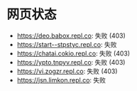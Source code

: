 # 网页状态
- https://deo.babox.repl.co: 失败 (403)
- https://start--stpstyc.repl.co: 失败
- https://chatai.cokio.repl.co: 失败 (403)
- https://ypto.tnpyv.repl.co: 失败 (403)
- https://vi.zogzr.repl.co: 失败 (403)
- https://jsn.limkon.repl.co: 失败
